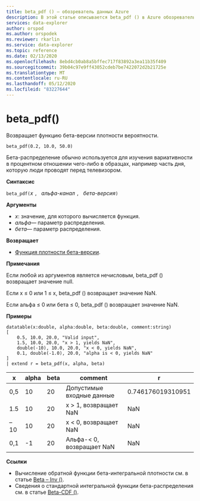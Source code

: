 ```yaml
---
title: beta_pdf () — обозреватель данных Azure
description: В этой статье описывается beta_pdf () в Azure обозреватель данных.
services: data-explorer
author: orspod
ms.author: orspodek
ms.reviewer: rkarlin
ms.service: data-explorer
ms.topic: reference
ms.date: 02/13/2020
ms.openlocfilehash: 8ebd4cb0ab8a5bffec717f83892a3ea11b35f409
ms.sourcegitcommit: 39b04c97e9ff43052cdeb7be7422072d2b21725e
ms.translationtype: MT
ms.contentlocale: ru-RU
ms.lasthandoff: 05/12/2020
ms.locfileid: "83227644"
---
```

# <a name="beta_pdf"></a>beta_pdf()

Возвращает функцию бета-версии плотности вероятности.

```kusto
beta_pdf(0.2, 10.0, 50.0)
```

Бета-распределение обычно используется для изучения вариативности в процентном отношении чего-либо в образцах, например часть дня, которую люди проводят перед телевизором.

**Синтаксис**

`beta_pdf(`*x* `, ` *альфа-канал* `, ` *бета-версия*`)`

**Аргументы**

* *x*: значение, для которого вычисляется функция.
* *альфа*— параметр распределения.
* *бета*— параметр распределения.

**Возвращает**

* [Функция плотности бета-версии](https://en.wikipedia.org/wiki/Beta_distribution#Probability_density_function).

**Примечания**

Если любой из аргументов является нечисловым, beta_pdf () возвращает значение null.

Если x ≤ 0 или 1 ≤ x, beta_pdf () возвращает значение NaN.

Если альфа ≤ 0 или бета ≤ 0, beta_pdf () возвращает значение NaN.

**Примеры**

<!-- csl: https://help.kusto.windows.net/Samples -->
```kusto
datatable(x:double, alpha:double, beta:double, comment:string)
[
    0.5, 10.0, 20.0, "Valid input",
    1.5, 10.0, 20.0, "x > 1, yields NaN",
    double(-10), 10.0, 20.0, "x < 0, yields NaN",
    0.1, double(-1.0), 20.0, "alpha is < 0, yields NaN"
]
| extend r = beta_pdf(x, alpha, beta)
```

|x|alpha|beta|comment|r|
|---|---|---|---|---|
|0,5|10|20|Допустимые входные данные|0.746176019310951|
|1.5|10|20|x > 1, возвращает NaN|NaN|
|–10|10|20|x < 0, возвращает NaN|NaN|
|0,1|-1|20|Альфа-< 0, возвращает NaN|NaN|

**Ссылки**

* Вычисление обратной функции бета-интегральной плотности см. в статье [Beta – Inv ()](./beta-invfunction.md).
* Сведения о стандартной интегральной функции бета-распределения см. в статье [Beta-CDF ()](./beta-cdffunction.md).

